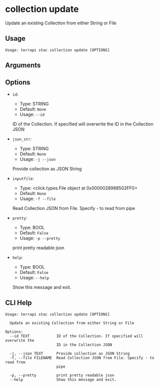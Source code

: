 
# collection update

Update an existing Collection from either String or File

## Usage

```
Usage: terrapi stac collection update [OPTIONS]
```

## Arguments


## Options

* `id`:
    * Type: STRING
    * Default: `None`
    * Usage: `--id`

    ID of the Collection. If specified will overwrite the ID in the Collection JSON



* `json_str`:
    * Type: STRING
    * Default: `None`
    * Usage: `-j
--json`

    Provide collection as JSON String



* `inputfile`:
    * Type: <click.types.File object at 0x0000028988502FF0>
    * Default: `None`
    * Usage: `-f
--file`

    Read Collection JSON from File. Specify - to read from pipe



* `pretty`:
    * Type: BOOL
    * Default: `False`
    * Usage: `-p
--pretty`

    print pretty readable json



* `help`:
    * Type: BOOL
    * Default: `False`
    * Usage: `--help`

    Show this message and exit.



## CLI Help

```
Usage: terrapi stac collection update [OPTIONS]

  Update an existing Collection from either String or File

Options:
  --id TEXT            ID of the Collection. If specified will overwrite the
                       ID in the Collection JSON

  -j, --json TEXT      Provide collection as JSON String
  -f, --file FILENAME  Read Collection JSON from File. Specify - to read from
                       pipe

  -p, --pretty         print pretty readable json
  --help               Show this message and exit.
```

